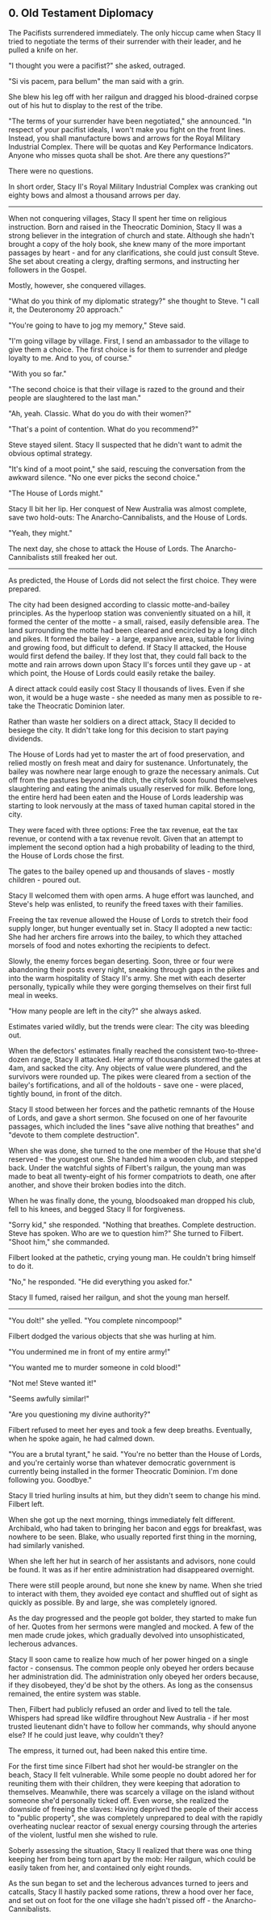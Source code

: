 ## 0. Old Testament Diplomacy

The Pacifists surrendered immediately. The only hiccup came when Stacy II tried to negotiate the terms of their surrender with their leader, and he pulled a knife on her.

"I thought you were a pacifist?" she asked, outraged.

"Si vis pacem, para bellum" the man said with a grin.

She blew his leg off with her railgun and dragged his blood-drained corpse out of his hut to display to the rest of the tribe.

"The terms of your surrender have been negotiated," she announced. "In respect of your pacifist ideals, I won't make you fight on the front lines. Instead, you shall manufacture bows and arrows for the Royal Military Industrial Complex. There will be quotas and Key Performance Indicators. Anyone who misses quota shall be shot. Are there any questions?"

There were no questions.

In short order, Stacy II's Royal Military Industrial Complex was cranking out eighty bows and almost a thousand arrows per day.

---

When not conquering villages, Stacy II spent her time on religious instruction. Born and raised in the Theocratic Dominion, Stacy II was a strong believer in the integration of church and state. Although she hadn't brought a copy of the holy book, she knew many of the more important passages by heart - and for any clarifications, she could just consult Steve. She set about creating a clergy, drafting sermons, and instructing her followers in the Gospel.

Mostly, however, she conquered villages.

"What do you think of my diplomatic strategy?" she thought to Steve. "I call it, the Deuteronomy 20 approach."

"You're going to have to jog my memory," Steve said.

"I'm going village by village. First, I send an ambassador to the village to give them a choice. The first choice is for them to surrender and pledge loyalty to me. And to you, of course."

"With you so far."

"The second choice is that their village is razed to the ground and their people are slaughtered to the last man."

"Ah, yeah. Classic. What do you do with their women?"

"That's a point of contention. What do you recommend?"

Steve stayed silent. Stacy II suspected that he didn't want to admit the obvious optimal strategy.

"It's kind of a moot point," she said, rescuing the conversation from the awkward silence. "No one ever picks the second choice."

"The House of Lords might."

Stacy II bit her lip. Her conquest of New Australia was almost complete, save two hold-outs: The Anarcho-Cannibalists, and the House of Lords.

"Yeah, they might."

The next day, she chose to attack the House of Lords. The Anarcho-Cannibalists still freaked her out.

---

As predicted, the House of Lords did not select the first choice. They were prepared.

The city had been designed according to classic motte-and-bailey principles. As the hyperloop station was conveniently situated on a hill, it formed the center of the motte - a small, raised, easily defensible area. The land surrounding the motte had been cleared and encircled by a long ditch and pikes. It formed the bailey - a large, expansive area, suitable for living and growing food, but difficult to defend. If Stacy II attacked, the House would first defend the bailey. If they lost that, they could fall back to the motte and rain arrows down upon Stacy II's forces until they gave up - at which point, the House of Lords could easily retake the bailey.

A direct attack could easily cost Stacy II thousands of lives. Even if she won, it would be a huge waste - she needed as many men as possible to re-take the Theocratic Dominion later.

Rather than waste her soldiers on a direct attack, Stacy II decided to besiege the city. It didn't take long for this decision to start paying dividends.

The House of Lords had yet to master the art of food preservation, and relied mostly on fresh meat and dairy for sustenance. Unfortunately, the bailey was nowhere near large enough to graze the necessary animals. Cut off from the pastures beyond the ditch, the cityfolk soon found themselves slaughtering and eating the animals usually reserved for milk. Before long, the entire herd had been eaten and the House of Lords leadership was starting to look nervously at the mass of taxed human capital stored in the city.

They were faced with three options: Free the tax revenue, eat the tax revenue, or contend with a tax revenue revolt. Given that an attempt to implement the second option had a high probability of leading to the third, the House of Lords chose the first. 

The gates to the bailey opened up and thousands of slaves - mostly children - poured out.

Stacy II welcomed them with open arms. A huge effort was launched, and Steve's help was enlisted, to reunify the freed taxes with their families.

Freeing the tax revenue allowed the House of Lords to stretch their food supply longer, but hunger eventually set in. Stacy II adopted a new tactic: She had her archers fire arrows into the bailey, to which they attached morsels of food and notes exhorting the recipients to defect.

Slowly, the enemy forces began deserting. Soon, three or four were abandoning their posts every night, sneaking through gaps in the pikes and into the warm hospitality of Stacy II's army. She met with each deserter personally, typically while they were gorging themselves on their first full meal in weeks.

"How many people are left in the city?" she always asked.

Estimates varied wildly, but the trends were clear: The city was bleeding out.

When the defectors' estimates finally reached the consistent two-to-three-dozen range, Stacy II attacked. Her army of thousands stormed the gates at 4am, and sacked the city. Any objects of value were plundered, and the survivors were rounded up. The pikes were cleared from a section of the bailey's fortifications, and all of the holdouts - save one - were placed, tightly bound, in front of the ditch.

Stacy II stood between her forces and the pathetic remnants of the House of Lords, and gave a short sermon. She focused on one of her favourite passages, which included the lines "save alive nothing that breathes" and "devote to them complete destruction".

When she was done, she turned to the one member of the House that she'd reserved - the youngest one. She handed him a wooden club, and stepped back. Under the watchful sights of Filbert's railgun, the young man was made to beat all twenty-eight of his former compatriots to death, one after another, and shove their broken bodies into the ditch.

When he was finally done, the young, bloodsoaked man dropped his club, fell to his knees, and begged Stacy II for forgiveness.

"Sorry kid," she responded. "Nothing that breathes. Complete destruction. Steve has spoken. Who are we to question him?" She turned to Filbert. "Shoot him," she commanded.

Filbert looked at the pathetic, crying young man. He couldn't bring himself to do it.

"No," he responded. "He did everything you asked for."

Stacy II fumed, raised her railgun, and shot the young man herself.

---

"You dolt!" she yelled. "You complete nincompoop!"

Filbert dodged the various objects that she was hurling at him.

"You undermined me in front of my entire army!"

"You wanted me to murder someone in cold blood!"

"Not me! Steve wanted it!"

"Seems awfully similar!"

"Are you questioning my divine authority?"

Filbert refused to meet her eyes and took a few deep breaths. Eventually, when he spoke again, he had calmed down.

"You are a brutal tyrant," he said. "You're no better than the House of Lords, and you're certainly worse than whatever democratic government is currently being installed in the former Theocratic Dominion. I'm done following you. Goodbye."

Stacy II tried hurling insults at him, but they didn't seem to change his mind. Filbert left.

When she got up the next morning, things immediately felt different. Archibald, who had taken to bringing her bacon and eggs for breakfast, was nowhere to be seen. Blake, who usually reported first thing in the morning, had similarly vanished.

When she left her hut in search of her assistants and advisors, none could be found. It was as if her entire administration had disappeared overnight.

There were still people around, but none she knew by name. When she tried to interact with them, they avoided eye contact and shuffled out of sight as quickly as possible. By and large, she was completely ignored.

As the day progressed and the people got bolder, they started to make fun of her. Quotes from her sermons were mangled and mocked. A few of the men made crude jokes, which gradually devolved into unsophisticated, lecherous advances.

Stacy II soon came to realize how much of her power hinged on a single factor - consensus. The common people only obeyed her orders because her administration did. The administration only obeyed her orders because, if they disobeyed, they'd be shot by the others. As long as the consensus remained, the entire system was stable.

Then, Filbert had publicly refused an order and lived to tell the tale. Whispers had spread like wildfire throughout New Australia - if her most trusted lieutenant didn't have to follow her commands, why should anyone else? If he could just leave, why couldn't they?

The empress, it turned out, had been naked this entire time.

For the first time since Filbert had shot her would-be strangler on the beach, Stacy II felt vulnerable. While some people no doubt adored her for reuniting them with their children, they were keeping that adoration to themselves. Meanwhile, there was scarcely a village on the island without someone she'd personally ticked off. Even worse, she realized the downside of freeing the slaves: Having deprived the people of their access to "public property", she was completely unprepared to deal with the rapidly overheating nuclear reactor of sexual energy coursing through the arteries of the violent, lustful men she wished to rule. 

Soberly assessing the situation, Stacy II realized that there was one thing keeping her from being torn apart by the mob: Her railgun, which could be easily taken from her, and contained only eight rounds.

As the sun began to set and the lecherous advances turned to jeers and catcalls, Stacy II hastily packed some rations, threw a hood over her face, and set out on foot for the one village she hadn't pissed off - the Anarcho-Cannibalists.
